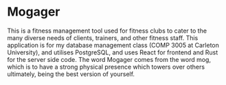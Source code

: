 # Mogager

This is a fitness management tool used for fitness clubs to cater to the many diverse needs of clients, trainers, and other fitness staff. This application is for my database management class (COMP 3005 at Carleton University), and utilises PostgreSQL, and uses React for frontend and Rust for the server side code.
The word Mogager comes from the word mog, which is to have a strong physical presence which towers over others ultimately, being the best version of yourself.